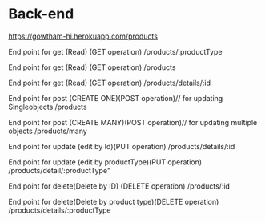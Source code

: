 # Back-end
https://gowtham-hi.herokuapp.com/products

End point for get (Read) (GET operation)
/products/:productType

End point for get (Read) (GET operation)
/products

End point for get (Read) (GET operation)
/products/details/:id





End point for post (CREATE ONE)(POST operation)// for updating Singleobjects
/products

End point for post (CREATE MANY)(POST operation)// for updating multiple objects
/products/many




End point for update (edit by Id)(PUT operation)
/products/details/:id

End point for update (edit by productType)(PUT operation)
/products/detail/:productType"




End point for delete(Delete by ID) (DELETE operation)
/products/:id

End point for delete(Delete by product type)(DELETE operation)
/products/details/:productType
